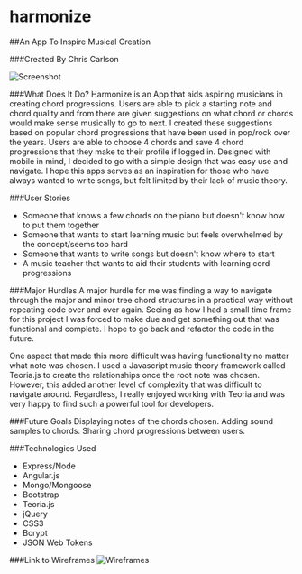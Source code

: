 # harmonize

##An App To Inspire Musical Creation

###Created By Chris Carlson

![Screenshot](http://i.imgur.com/vy1Gn0Z.png)


###What Does It Do?
Harmonize is an App that aids aspiring musicians in creating chord progressions. Users are able to pick a starting note and chord quality and from there are given suggestions on what chord or chords would make sense musically to go to next. I created these suggestions based on popular chord progressions that have been used in pop/rock over the years. Users are able to choose 4 chords and save 4 chord progressions that they make to their profile if logged in. Designed with mobile in mind, I decided to go with a simple design that was easy use and navigate. I hope this apps serves as an inspiration for those who have always wanted to write songs, but felt limited by their lack of music theory. 

###User Stories
* Someone that knows a few chords on the piano but doesn't know how to put them together
* Someone that wants to start learning music but feels overwhelmed by the concept/seems too hard
* Someone that wants to write songs but doesn't know where to start
* A music teacher that wants to aid their students with learning cord progressions

###Major Hurdles
A major hurdle for me was finding a way to navigate through the major and minor tree chord structures in a practical way without repeating code over and over again. Seeing as how I had a small time frame for this project I was forced to make due and get something out that was functional and complete.  I hope to go back and refactor the code in the future.

One aspect that made this more difficult was having functionality no matter what note was chosen. I used a Javascript music theory framework called Teoria.js to create the relationships once the root note was chosen. However, this added another level of complexity that was difficult to navigate around.  Regardless, I really enjoyed working with Teoria and was very happy to find such a powerful tool for developers.

###Future Goals
Displaying notes of the chords chosen. Adding sound samples to chords. Sharing chord progressions between users.

###Technologies Used
* Express/Node
* Angular.js
* Mongo/Mongoose
* Bootstrap
* Teoria.js
* jQuery
* CSS3
* Bcrypt
* JSON Web Tokens

###Link to Wireframes
![Wireframes](https://www.dropbox.com/sh/hirfoex4qet0xm6/AAAdKO4JhgqzYMwkMlM1u20ia?dl=0)